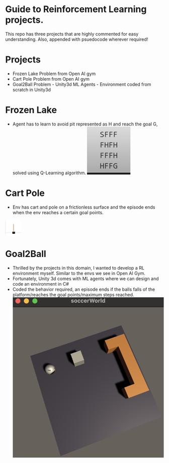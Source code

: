 # Guide to Reinforcement Learning projects.
This repo has three projects that are highly commented for easy understanding. Also, appended with psuedocode wherever required!
# Projects
- Frozen Lake Problem from Open AI gym
- Cart Pole Problem from Open AI gym
- Goal2Ball Problem - Unity3d ML Agents - Environment coded from scratch in Unity3d

# Frozen Lake
- Agent has to learn to avoid pit represented as H and reach the goal G, solved using Q-Learning algorithm.
![Unity Env](readmeImages/FrozenLake.png)


# Cart Pole
- Env has cart and pole on a frictionless surface and the episode ends when the env reaches a certain goal points.
<img src="https://github.com/Harsha-Musunuri/ReinforcementLearning-UnityMLAgents-OpenAI/blob/master/readmeImages/CartPole.png" width="50" height="50">

# Goal2Ball
- Thrilled by the projects in this domain, I wanted to develop a RL environment myself. Similar to the envs we see in Open AI Gym.
- Fortunately, Unity 3d comes with ML agents where we can design and code an environment in C#
- Coded the behavior required, an episode ends if the balls falls of the platform/reaches the goal points/maximum steps reached.
![Unity Env](readmeImages/Goal2Ball.png)<!-- .element height="50%" width="50%" -->
